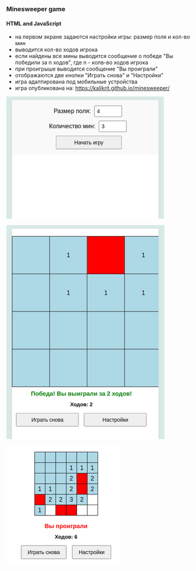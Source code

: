 ### Minesweeper game  
#### HTML and JavaScript

- на первом экране задаются настройки игры: размер поля и кол-во мин
- выводится кол-во ходов игрока
- если найдены все мины выводится сообщение о победе "Вы победили за n ходов", где n - колв-во ходов игрока
- при проигрыше выводится сообщение "Вы проиграли"
- отображаются две кнопки "Играть снова" и "Настройки"
- игра адаптирована под мобильные устройства
- игра опубликована на: https://kalikrit.github.io/minesweeper/

![первый экран](https://github.com/kalikrit/minesweeper/blob/main/Screenshot%20from%202025-02-26%2014-13-12.png)  

![экран победы](https://github.com/kalikrit/minesweeper/blob/main/Screenshot%20from%202025-02-26%2014-13-59.png)  

![экран проигрыша](https://github.com/kalikrit/minesweeper/blob/main/minesweeper.png)
